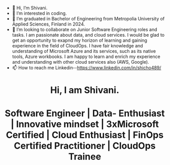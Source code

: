 - 👋 Hi, I’m Shivani.
- 👀 I’m interested in coding.
- 🌱 I’m graduated in Bachelor of Engineering from Metropolia University of Applied Sciences, Finland in 2024.
- 💞️ I’m looking to collaborate on Junior Software Engineering roles and tasks. I am passionate about data, and cloud services. I would be glad to get an opportunity to exapnd my horizon of learning and gaining experience in the field of CloudOps. I have fair knowledge and understanding of Microsoft Azure and its services, such as its native tools, Azure workbooks. I am happy to learn and enrich my experience and understanding with other cloud services also (AWS, Google).
- 📫 How to reach me Linkedin--https://www.linkedin.com/in/shicho489/



    

<!---
ShiCho489/ShiCho489 is a ✨ special ✨ repository because its `README.md` (this file) appears on your GitHub profile.
You can click the Preview link to take a look at your changes.
--->

<h1 align="center">Hi, I am Shivani.</h1>
<h1 align="center">Software Engineer | Data- Enthusiast | Innovative mindset | 3xMicrosoft Certified | Cloud Enthusiast | FinOps Certified Practitioner | CloudOps Trainee </h1>
